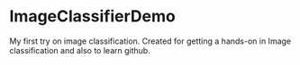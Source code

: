 # ImageClassifierDemo
My first try on image classification.
Created for getting a hands-on in Image classification and also to learn github.

